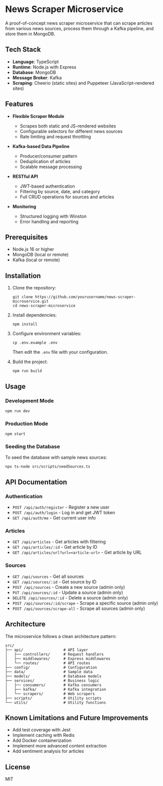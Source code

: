 # News Scraper Microservice

A proof-of-concept news scraper microservice that can scrape articles from various news sources, process them through a Kafka pipeline, and store them in MongoDB.

## Tech Stack

- **Language**: TypeScript
- **Runtime**: Node.js with Express
- **Database**: MongoDB
- **Message Broker**: Kafka
- **Scraping**: Cheerio (static sites) and Puppeteer (JavaScript-rendered sites)

## Features

- **Flexible Scraper Module**

  - Scrapes both static and JS-rendered websites
  - Configurable selectors for different news sources
  - Rate limiting and request throttling

- **Kafka-based Data Pipeline**

  - Producer/consumer pattern
  - Deduplication of articles
  - Scalable message processing

- **RESTful API**

  - JWT-based authentication
  - Filtering by source, date, and category
  - Full CRUD operations for sources and articles

- **Monitoring**
  - Structured logging with Winston
  - Error handling and reporting

## Prerequisites

- Node.js 16 or higher
- MongoDB (local or remote)
- Kafka (local or remote)

## Installation

1. Clone the repository:

   ```
   git clone https://github.com/yourusername/news-scraper-microservice.git
   cd news-scraper-microservice
   ```

2. Install dependencies:

   ```
   npm install
   ```

3. Configure environment variables:

   ```
   cp .env.example .env
   ```

   Then edit the `.env` file with your configuration.

4. Build the project:
   ```
   npm run build
   ```

## Usage

### Development Mode

```
npm run dev
```

### Production Mode

```
npm start
```

### Seeding the Database

To seed the database with sample news sources:

```
npx ts-node src/scripts/seedSources.ts
```

## API Documentation

### Authentication

- `POST /api/auth/register` - Register a new user
- `POST /api/auth/login` - Log in and get JWT token
- `GET /api/auth/me` - Get current user info

### Articles

- `GET /api/articles` - Get articles with filtering
- `GET /api/articles/:id` - Get article by ID
- `GET /api/articles/url?url=<article-url>` - Get article by URL

### Sources

- `GET /api/sources` - Get all sources
- `GET /api/sources/:id` - Get source by ID
- `POST /api/sources` - Create a new source (admin only)
- `PUT /api/sources/:id` - Update a source (admin only)
- `DELETE /api/sources/:id` - Delete a source (admin only)
- `POST /api/sources/:id/scrape` - Scrape a specific source (admin only)
- `POST /api/sources/scrape-all` - Scrape all sources (admin only)

## Architecture

The microservice follows a clean architecture pattern:

```
src/
├── api/                  # API layer
│   ├── controllers/      # Request handlers
│   ├── middlewares/      # Express middlewares
│   └── routes/           # API routes
├── config/               # Configuration
├── data/                 # Sample data
├── models/               # Database models
├── services/             # Business logic
│   ├── consumers/        # Kafka consumers
│   ├── kafka/            # Kafka integration
│   └── scrapers/         # Web scrapers
├── scripts/              # Utility scripts
└── utils/                # Utility functions
```

## Known Limitations and Future Improvements

- Add test coverage with Jest
- Implement caching with Redis
- Add Docker containerization
- Implement more advanced content extraction
- Add sentiment analysis for articles

## License

MIT
